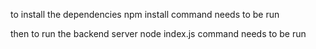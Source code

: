 to install the dependencies npm install command needs to be run

then to run the backend server node index.js command needs to be run
